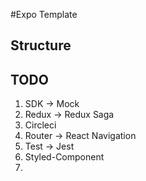 #Expo Template

## Structure

## TODO

1. SDK -> Mock
2. Redux -> Redux Saga
3. Circleci
4. Router -> React Navigation
5. Test -> Jest
6. Styled-Component
7. 

